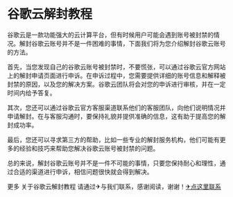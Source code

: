 # 谷歌云解封教程

谷歌云是一款功能强大的云计算平台，但有时候用户可能会遇到账号被封禁的情况。解封谷歌云账号并不是一件困难的事情，下面我们将为您介绍解封谷歌云账号的方法。

首先，当您发现自己的谷歌云账号被封禁时，不要慌张，可以通过谷歌云官方网站上的解封申请页面进行申诉。在申诉过程中，您需要提供详细的账号信息和解释被封禁的原因，以及您的解决方案。谷歌云团队将会对您的申诉进行审核，并在一定时间内给予答复。

其次，您还可以通过谷歌云官方客服渠道联系他们的客服团队，向他们说明情况并申请解封。在与客服沟通时，要保持礼貌并提供准确的信息，这有助于提高您的解封成功率。

最后，您还可以寻求第三方的帮助，比如一些专业的解封服务机构，他们可能有更多的经验和技巧来帮助您解决谷歌云账号被封禁的问题。

总的来说，解封谷歌云账号并不是一件不可能的事情，只要您保持耐心和理性，通过合适的渠道进行申诉，相信问题很快就会得到解决。

更多 关于谷歌云解封教程 请通过✈与我们联系，感谢阅读，谢谢！[✈点这里联系](https://c.k02.cc)